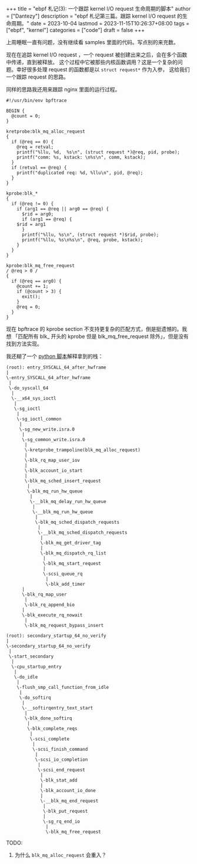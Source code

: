 +++
title = "ebpf 札记(3): 一个跟踪 kernel I/O request 生命周期的脚本"
author = ["Dantezy"]
description = "ebpf 札记第三篇。跟踪 kernel I/O request 的生命周期。"
date = 2023-10-04
lastmod = 2023-11-15T10:26:37+08:00
tags = ["ebpf", "kernel"]
categories = ["code"]
draft = false
+++

上周睡眠一直有问题，没有继续看 samples 里面的代码。写点别的来充数。

现在在追踪 kernel I/O request ，一个 request 被创建出来之后，会在多个函数中传递，直到被释放。
这个过程中它被那些内核函数调用？这是一个复杂的问题。幸好很多处理 request 的函数都是以 `struct request*` 作为入参，
这给我们一个跟踪 request 的思路。

同样的思路我还用来跟踪 nginx 里面的运行过程。

```shell
#!/usr/bin/env bpftrace

BEGIN {
  @count = 0;
}

kretprobe:blk_mq_alloc_request
{
  if (@req == 0) {
    @req = retval;
    printf("%llu, %d,  %s\n", (struct request *)@req, pid, probe);
    printf("comm: %s, kstack: \n%s\n", comm, kstack);
  }
  if (retval == @req) {
    printf("duplicated req: %d, %llu\n", pid, @req);
  }
}

kprobe:blk_*
{
  if (@req != 0) {
    if (arg1 == @req || arg0 == @req) {
      $rid = arg0;
      if (arg1 == @req) {
	$rid = arg1
      }
      printf("%llu, %s\n", (struct request *)$rid, probe);
      printf("%llu, %s\n%s\n", @req, probe, kstack);
    }
  }
}

kprobe:blk_mq_free_request
/ @req > 0 /
{
  if (@req == arg0) {
    @count += 1;
    if (@count > 3) {
      exit();
    }
    @req = 0;
  }
}
```

现在 bpftrace 的 kprobe section 不支持更复杂的匹配方式，倒是挺遗憾的。我想
「匹配所有 blk\_ 开头的 kprobe 但是 blk_mq_free_request 除外」，但是没有找到方法实现。

我还糊了一个 [python 脚本](https://github.com/ZhangYet/passenger/blob/master/notes/io/parse_io_log.py)解释拿到的栈：

```text
(root): entry_SYSCALL_64_after_hwframe
|
\-entry_SYSCALL_64_after_hwframe
 |
 \-do_syscall_64
  |
  \-__x64_sys_ioctl
   |
   \-sg_ioctl
    |
    \-sg_ioctl_common
     |
     \-sg_new_write.isra.0
      |
      \-sg_common_write.isra.0
       |
       \-kretprobe_trampoline(blk_mq_alloc_request)
       |
       \-blk_rq_map_user_iov
       |
       \-blk_account_io_start
       |
       \-blk_mq_sched_insert_request
        |
        \-blk_mq_run_hw_queue
         |
         \-__blk_mq_delay_run_hw_queue
          |
          \-__blk_mq_run_hw_queue
           |
           \-blk_mq_sched_dispatch_requests
            |
            \-__blk_mq_sched_dispatch_requests
             |
             \-blk_mq_get_driver_tag
             |
             \-blk_mq_dispatch_rq_list
              |
              \-blk_mq_start_request
              |
              \-scsi_queue_rq
               |
               \-blk_add_timer
      |
      \-blk_rq_map_user
       |
       \-blk_rq_append_bio
      |
      \-blk_execute_rq_nowait
       |
       \-blk_mq_request_bypass_insert

(root): secondary_startup_64_no_verify
|
\-secondary_startup_64_no_verify
 |
 \-start_secondary
  |
  \-cpu_startup_entry
   |
   \-do_idle
    |
    \-flush_smp_call_function_from_idle
     |
     \-do_softirq
      |
      \-__softirqentry_text_start
       |
       \-blk_done_softirq
        |
        \-blk_complete_reqs
         |
         \-scsi_complete
          |
          \-scsi_finish_command
           |
           \-scsi_io_completion
            |
            \-scsi_end_request
             |
             \-blk_stat_add
             |
             \-blk_account_io_done
             |
             \-__blk_mq_end_request
              |
              \-blk_put_request
              |
              \-sg_rq_end_io
               |
               \-blk_mq_free_request
```

TODO:

1.  为什么 `blk_mq_alloc_request` 会重入？